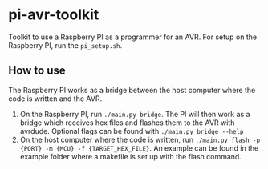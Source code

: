 # pi-avr-toolkit

Toolkit to use a Raspberry PI as a programmer for an AVR. For setup on the Raspberry PI, run the `pi_setup.sh`.

## How to use

The Raspberry PI works as a bridge between the host computer where the code is written and the AVR.

1. On the Raspberry PI, run `./main.py bridge`. The PI will then work as a bridge which receives hex files and flashes them to the AVR with avrdude. Optional flags can be found with `./main.py bridge --help`
2. On the host computer where the code is written, run `./main.py flash -p {PORT} -m {MCU} -f {TARGET_HEX_FILE}`. An example can be found in the example folder where a makefile is set up with the flash command.
